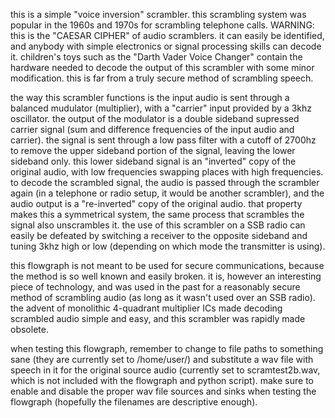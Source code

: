 this is a simple "voice inversion" scrambler.  this scrambling system was popular in the 1960s and 1970s for scrambling 
telephone calls. WARNING: this is the "CAESAR CIPHER" of audio scramblers. it can easily be identified, and anybody
with simple electronics or signal processing skills can decode it. children's toys such as the "Darth Vader Voice Changer"
contain the hardware needed to decode the output of this scrambler with some minor modification. this is far from a truly secure
method of scrambling speech.

the way this scrambler functions is the input audio is sent through a balanced mudulator (multiplier), with a "carrier" input 
provided by a 3khz oscillator.  the output of the modulator is a double sideband supressed carrier signal (sum and difference
frequencies of the input audio and carrier). the signal is sent through a low pass filter with a cutoff of 2700hz to remove the
upper sideband portion of the signal, leaving the lower sideband only.  this lower sideband signal is an "inverted" copy of
the original audio, with low frequencies swapping places with high frequencies.  to decode the scrambled signal, the audio
is passed through the scrambler again (in a telephone or radio setup, it would be another scrambler), and the audio output is a
"re-inverted" copy of the original audio.  that property makes this a symmetrical system, the same process that scrambles the
signal also unscrambles it.  the use of this scrambler on a SSB radio can easily be defeated by switching a receiver to the 
opposite sideband and tuning 3khz high or low (depending on which mode the transmitter is using).

this flowgraph is not meant to be used for secure communications, because the method is so well known and easily
broken.  it is, however an interesting piece of technology, and was used in the past for a reasonably secure method
of scrambling audio (as long as it wasn't used over an SSB radio).  the advent of monolithic 4-quadrant multiplier ICs made 
decoding scrambled audio simple and easy, and this scrambler was rapidly made obsolete.


when testing this flowgraph, remember to change to file paths to something sane (they are currently set to /home/user/)
and substitute a wav file with speech in it for the original source audio (currently set to scramtest2b.wav, which is not 
included with the flowgraph and python script).  make sure to enable and disable the proper wav file sources and sinks
when testing the flowgraph (hopefully the filenames are descriptive enough).
